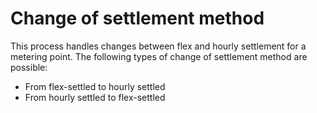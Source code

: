 ﻿# Change of settlement method

This process handles changes between flex and hourly settlement for a metering point.
The following types of change of settlement method are possible:

* From flex-settled to hourly settled
* From hourly settled to flex-settled
